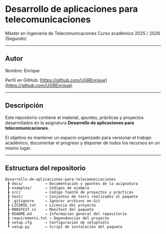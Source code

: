 # Desarrollo de aplicaciones para telecomunicaciones

Máster en Ingeniería de Telecomunicaciones 
Curso académico 2025 / 2026 (Segundo)

---

## Autor
Nombre: Enrique 

Perfil en GitHub: [https://github.com/UGREnrique](https://github.com/UGREnrique)

---

## Descripción
Este repositorio contiene el material, apuntes, prácticas y proyectos desarrollados en la asignatura **Desarrollo de aplicaciones para telecomunicaciones**. 

El objetivo es mantener un espacio organizado para versionar el trabajo académico, documentar el progreso y disponer de todos los recursos en un mismo lugar.

---

## Estructura del repositorio
```text
Desarrollo-de-aplicaciones-para-telecomunicaciones
 ┣ docs/          → Documentación y apuntes de la asignatura
 ┣ examples/      → Códigos de ejemplo
 ┣ src/           → Código fuente de proyectos y prácticas
 ┣ test/          → Conjuntos de tests realizados al paquete
 ┣ .gitignore     → Ignorar archivos en Git
 ┣ LICENSE.txt    → Licencia del proyecto
 ┣ MANIFEST.in    → Manifest del paquete
 ┣ README.md      → Información general del repositorio
 ┣ requirements.txt → Dependencias del proyecto
 ┣ setup.cfg      → Configuración de setuptools
 ┗ setup.py       → Script de instalación del paquete


